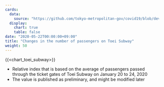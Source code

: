 ```yaml
---
cards:
  data:
    source: "https://github.com/tokyo-metropolitan-gov/covid19/blob/development/data/metro.json"
  display:
    chart: true
    table: false
date: "2020-05-22T00:00:00+09:00"
title: "Changes in the number of passengers on Toei Subway"
weight: 50
---
```


{{<chart_toei_subway>}}

- Relative index that is based on the average of passengers passed through the ticket gates of Toei Subway on January 20 to 24, 2020
- The value is published as preliminary, and might be modified later
